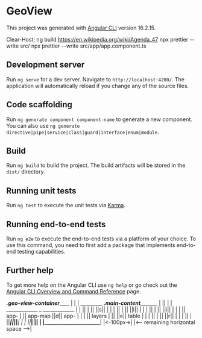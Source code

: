 # GeoView

This project was generated with [Angular CLI](https://github.com/angular/angular-cli) version 16.2.15.

Clear-Host; ng build
https://en.wikipedia.org/wiki/Agenda_47
npx prettier --write src/
npx prettier --write src/app/app.component.ts

## Development server

Run `ng serve` for a dev server. Navigate to `http://localhost:4200/`. The application will automatically reload if you change any of the source files.

## Code scaffolding

Run `ng generate component component-name` to generate a new component. You can also use `ng generate directive|pipe|service|class|guard|interface|enum|module`.

## Build

Run `ng build` to build the project. The build artifacts will be stored in the `dist/` directory.

## Running unit tests

Run `ng test` to execute the unit tests via [Karma](https://karma-runner.github.io).

## Running end-to-end tests

Run `ng e2e` to execute the end-to-end tests via a platform of your choice. To use this command, you need to first add a package that implements end-to-end testing capabilities.

## Further help

To get more help on the Angular CLI use `ng help` or go check out the [Angular CLI Overview and Command Reference](https://angular.io/cli) page.

_____________.geo-view-container_________________
|                                                 |
| _________   _______.main-content______________  |
||         | | _____________  _  _____________  | |
||         | ||             ||s||             | | |
||         | ||             ||l||             | | |
||         | ||             ||i||             | | |
|| app-    | ||   app-map   ||d||  app-       | | |
||  layers | ||             ||e||  table      | | |
||         | ||             ||r||             | | |
||         | ||_____________||_||_____________| | |
||_________| |__________________________________| |
|_________________________________________________|
|<-100px->| |<-- remaining horizontal space -->|
